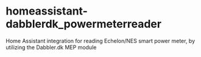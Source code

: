 # homeassistant-dabblerdk_powermeterreader
Home Assistant integration for reading Echelon/NES smart power meter, by utilizing the Dabbler.dk MEP module 
